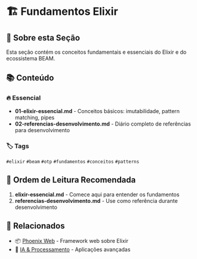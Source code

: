 # 🏗️ Fundamentos Elixir

## 🎯 Sobre esta Seção

Esta seção contém os conceitos fundamentais e essenciais do Elixir e do ecossistema BEAM.

## 📚 Conteúdo

### 🔥 Essencial
- **01-elixir-essencial.md** - Conceitos básicos: imutabilidade, pattern matching, pipes
- **02-referencias-desenvolvimento.md** - Diário completo de referências para desenvolvimento

### 🏷️ Tags
`#elixir` `#beam` `#otp` `#fundamentos` `#conceitos` `#patterns`

## 🎯 Ordem de Leitura Recomendada

1. **elixir-essencial.md** - Comece aqui para entender os fundamentos
2. **referencias-desenvolvimento.md** - Use como referência durante desenvolvimento

## 🔗 Relacionados
- 📦 [Phoenix Web](../03-phoenix-web/) - Framework web sobre Elixir
- 🤖 [IA & Processamento](../04-ia-processamento/) - Aplicações avançadas